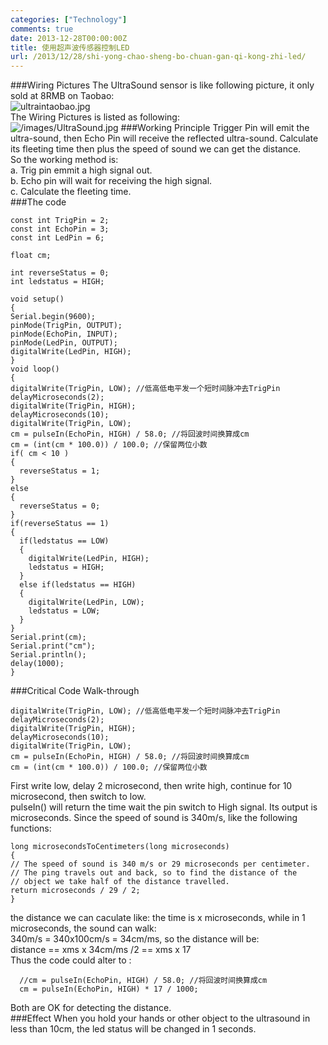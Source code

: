 ```yaml
---
categories: ["Technology"]
comments: true
date: 2013-12-28T00:00:00Z
title: 使用超声波传感器控制LED
url: /2013/12/28/shi-yong-chao-sheng-bo-chuan-gan-qi-kong-zhi-led/
---
```


###Wiring Pictures
The UltraSound sensor is like following picture, it only sold at 8RMB on Taobao:    
![ultraintaobao.jpg](/images/ultraintaobao.jpg)    
The Wiring Pictures is listed as following:    
![/images/UltraSound.jpg](/images/UltraSound.jpg)
###Working Principle
Trigger Pin will emit the ultra-sound, then Echo Pin will receive the reflected ultra-sound. Calculate its fleeting time then plus the speed of sound we can get the distance.    
So the working method is:    
a. Trig pin emmit a high signal out.    
b. Echo pin will wait for receiving the high signal.    
c. Calculate the fleeting time.     
###The code

```
const int TrigPin = 2; 
const int EchoPin = 3; 
const int LedPin = 6;

float cm; 

int reverseStatus = 0;
int ledstatus = HIGH;

void setup() 
{ 
Serial.begin(9600); 
pinMode(TrigPin, OUTPUT); 
pinMode(EchoPin, INPUT); 
pinMode(LedPin, OUTPUT);
digitalWrite(LedPin, HIGH);
} 
void loop() 
{ 
digitalWrite(TrigPin, LOW); //低高低电平发一个短时间脉冲去TrigPin 
delayMicroseconds(2); 
digitalWrite(TrigPin, HIGH); 
delayMicroseconds(10); 
digitalWrite(TrigPin, LOW);
cm = pulseIn(EchoPin, HIGH) / 58.0; //将回波时间换算成cm 
cm = (int(cm * 100.0)) / 100.0; //保留两位小数 
if( cm < 10 )
{
  reverseStatus = 1;
}
else
{
  reverseStatus = 0;
}
if(reverseStatus == 1)
{
  if(ledstatus == LOW)
  {
    digitalWrite(LedPin, HIGH);
    ledstatus = HIGH;
  }
  else if(ledstatus == HIGH)
  {
    digitalWrite(LedPin, LOW);
    ledstatus = LOW;
  }
}
Serial.print(cm); 
Serial.print("cm"); 
Serial.println(); 
delay(1000); 
} 

```
###Critical Code Walk-through

```
digitalWrite(TrigPin, LOW); //低高低电平发一个短时间脉冲去TrigPin 
delayMicroseconds(2); 
digitalWrite(TrigPin, HIGH); 
delayMicroseconds(10); 
digitalWrite(TrigPin, LOW);
cm = pulseIn(EchoPin, HIGH) / 58.0; //将回波时间换算成cm 
cm = (int(cm * 100.0)) / 100.0; //保留两位小数 

```
First write low, delay 2 microsecond, then write high, continue for 10 microsecond, then switch to low.    
pulseIn() will return the time wait the pin switch to High signal. Its output is microseconds. Since the speed of sound is 340m/s, like the following functions: 

```
long microsecondsToCentimeters(long microseconds)
{
// The speed of sound is 340 m/s or 29 microseconds per centimeter.
// The ping travels out and back, so to find the distance of the
// object we take half of the distance travelled.
return microseconds / 29 / 2;
}

```
the distance we can caculate like: the time is x microseconds, while in 1 microseconds, the sound can walk:     
340m/s = 340x100cm/s = 34cm/ms, so the distance will be:    
distance == xms x 34cm/ms /2 == xms x 17    
Thus the code could alter to :

```
  //cm = pulseIn(EchoPin, HIGH) / 58.0; //将回波时间换算成cm 
  cm = pulseIn(EchoPin, HIGH) * 17 / 1000;

```
Both are OK for detecting the distance.    
###Effect
When you hold your hands or other object to the ultrasound in less than 10cm, the led status will be changed in 1 seconds.   
